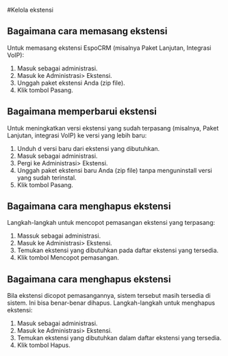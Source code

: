 #Kelola ekstensi

## Bagaimana cara memasang ekstensi

Untuk memasang ekstensi EspoCRM (misalnya Paket Lanjutan, Integrasi VoIP):

1. Masuk sebagai administrasi.
2. Masuk ke Administrasi> Ekstensi.
3. Unggah paket ekstensi Anda (zip file).
4. Klik tombol Pasang.


## Bagaimana memperbarui ekstensi

Untuk meningkatkan versi ekstensi yang sudah terpasang (misalnya, Paket Lanjutan, integrasi VoIP) ke versi yang lebih baru:

1. Unduh d versi baru dari ekstensi yang dibutuhkan.
2. Masuk sebagai administrasi.
3. Pergi ke Administrasi> Ekstensi.
4. Unggah paket ekstensi baru Anda (zip file) tanpa menguninstall versi yang sudah terinstal.
5. Klik tombol Pasang.


## Bagaimana cara menghapus ekstensi

Langkah-langkah untuk mencopot pemasangan ekstensi yang terpasang:

1. Massuk sebagai administrasi.
2. Masuk ke Administrasi> Ekstensi.
3. Temukan ekstensi yang dibutuhkan pada daftar ekstensi yang tersedia.
4. Klik tombol Mencopot pemasangan.


## Bagaimana cara menghapus ekstensi

Bila ekstensi dicopot pemasangannya, sistem tersebut masih tersedia di sistem. Ini bisa benar-benar dihapus. Langkah-langkah untuk menghapus ekstensi:

1. Masuk sebagai administrasi.
2. Masuk ke Administrasi> Ekstensi.
3. Temukan ekstensi yang dibutuhkan dalam daftar ekstensi yang tersedia.
4. Klik tombol Hapus.
